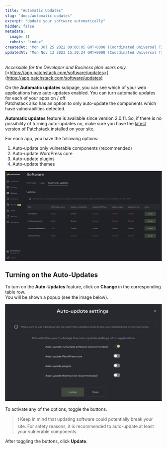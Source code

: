 ```yaml
---
title: "Automatic Updates"
slug: "docs/automatic-updates"
excerpt: "Update your software automatically"
hidden: false
metadata: 
  image: []
  robots: "index"
createdAt: "Mon Jul 25 2022 09:06:05 GMT+0000 (Coordinated Universal Time)"
updatedAt: "Mon Nov 13 2023 15:30:24 GMT+0000 (Coordinated Universal Time)"
---
```

_Accessible for the Developer and Business plan users only._  
[\<https://app.patchstack.com/software/updates>](https://app.patchstack.com/software/updates)

On the **Automatic updates** subpage, you can see which of your web applications have auto-updates enabled. You can turn automatic updates for each of your apps on / off.  
Patchstack also has an option to only auto-update the components which have vulnerabilities detected.

**Automatic updates** feature is available since version 2.0.11. So, if there is no possibility of turning auto-updates on, make sure you have the <a href="https://wordpress.org/plugins/patchstack/" target="_blank">latest version of Patchstack</a> installed on your site.

For each app, you have the following options:

<ol><li>Auto-update only vulnerable components (recommended)</li>
<li>Auto-update WordPress core</li>
<li>Auto-update plugins</li>
<li>Auto-update themes</li>
</ol>

![](/src/assets/images/b19d05a-small-Patchstack_software_automatic_updates.png)

## Turning on the Auto-Updates

To turn on the **Auto-Updates** feature, click on **Change** in the corresponding table row.  
You will be shown a popup (see the image below).

![](/src/assets/images/adab7ff-small-Patchstack_auto-update.png)

To activate any of the options, toggle the buttons.

> ❗️ Keep in mind that updating software could potentially break your site. For safety reasons, it is recommended to auto-update at least your vulnerable components.

After toggling the buttons, click **Update**.
